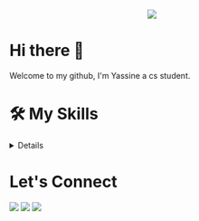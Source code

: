 <h1 align="center">
 <img src="https://user-images.githubusercontent.com/49686277/109705521-4e6b1300-7bb1-11eb-8380-48681240721a.png" />
</h1>

# Hi there 👋
<p> Welcome to my github, I'm Yassine a cs student. </p>

# 🛠️ My Skills
<details>
 
  ### Programing Language & Technologies :
 
   ![Python](https://img.shields.io/badge/python-%3776AB.svg?style=for-the-badge&logo=python&logoColor=white&color=3776AB) ![HTML](https://img.shields.io/badge/html5-%3776AB.svg?style=for-the-badge&logo=html5&logoColor=white&color=E34F26) ![CSS](https://img.shields.io/badge/css3-%1572B6.svg?style=for-the-badge&logo=css3&logoColor=white&color=1572B6) ![Bootstrap](https://img.shields.io/badge/bootstrap-%3776AB.svg?style=for-the-badge&logo=bootstrap&logoColor=white&color=563D7C)

  ### Frameworks:
   ```Flask```
        
   <span> <img src="https://cdn.jsdelivr.net/gh/devicons/devicon@latest/icons/flask/flask-original.svg" width="30px"></span>&nbsp;
 
    
  ### Modules & Library:
   ```Numpy, Pandas, Request, Turtle, Tkinter, Selenium Web Driver, ```
    
   <span> <img src="https://cdn.worldvectorlogo.com/logos/numpy-1.svg" width="30px"> </span>&nbsp;


  ### Databases:
   ```MySQL, PostgreSQL, SQLite```
 
   ![MySQL](https://img.shields.io/badge/mysql-%4479A1.svg?style=for-the-badge&logo=mysql&logoColor=white&color=4479A1) 
   <span><img src="https://cdn.jsdelivr.net/gh/devicons/devicon@latest/icons/postgresql/postgresql-original.svg" width="30px"></span>&nbsp;
   <span><img src="https://cdn.jsdelivr.net/gh/devicons/devicon@latest/icons/sqlite/sqlite-original.svg" width="30px"></span>&nbsp;


  ### Tools:    
   <span> <img src="https://img.shields.io/badge/git-%3776AB.svg?style=for-the-badge&logo=git&logoColor=white&color=F05032"></span>
   <span> <img src="https://img.shields.io/badge/tableau-%4479A1.svg?style=for-the-badge&logo=tableau&logoColor=white&color=orange"></span>
   <span> <img src="https://img.shields.io/badge/postman-%4479A1.svg?style=for-the-badge&logo=postman&logoColor=white&color=orange"> </span>
   <span> <img src= "https://img.shields.io/badge/power_Bi-%4479A1.svg?style=for-the-badge&logo=power-bi&logoColor=white&color=yellow"><span>
   <span> <img src="https://img.shields.io/badge/Vscode-%4479A1.svg?style=for-the-badge&logo=visualstudiocode&logoColor=blue&color=white"></span>
   <span> <img src="https://img.shields.io/badge/Pycharm-%4479A1.svg?style=for-the-badge&logo=Pycharm&logoColor=black&color=gree"></span>

</details>

# Let's Connect
[<img src = "https://img.shields.io/badge/twitter-%2320A1F1.svg?&style=for-the-badge&logo=twitter&logoColor=white">](https://twitter.com/yassine_227) [<img src="https://img.shields.io/badge/linkedin-%230077B5.svg?&style=for-the-badge&logo=linkedin&logoColor=white" />](https://www.linkedin.com/in/yassine-issoufou-7767a021a/) [<img src = "https://img.shields.io/badge/Yassine%20Issoufou-Website-blue?style=for-the-badge">]() 
